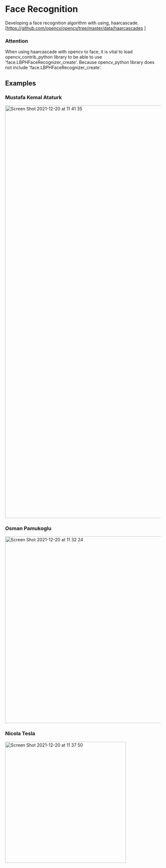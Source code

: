 
# Face Recognition

Developing a face recognition algorithm with using, haarcascade.[https://github.com/opencv/opencv/tree/master/data/haarcascades
]

### Attention

When using haarcascade with opencv to face, it is vital to load opencv_contrib_python library to be able to use 'face.LBPHFaceRecognizer_create'.
Because opencv_python library does not include 'face.LBPHFaceRecognizer_create'.

## Examples

### Mustafa Kemal Ataturk

<img width="1332" alt="Screen Shot 2021-12-20 at 11 41 35" src="https://user-images.githubusercontent.com/29928837/146737945-8b1772f6-0f77-43a1-a39c-91e8d69bbc50.png">


### Osman Pamukoglu

<img width="603" alt="Screen Shot 2021-12-20 at 11 32 24" src="https://user-images.githubusercontent.com/29928837/146736975-6fbfb813-6937-4ab3-9924-bb75aa1baa9a.png">

### Nicola Tesla

<img width="391" alt="Screen Shot 2021-12-20 at 11 37 50" src="https://user-images.githubusercontent.com/29928837/146737510-2eba6cd7-726e-4ce9-9445-87191fdbcfde.png">




